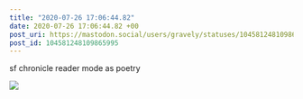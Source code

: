 ```yaml
---
title: "2020-07-26 17:06:44.82"
date: 2020-07-26 17:06:44.82 +00
post_uri: https://mastodon.social/users/gravely/statuses/104581248109865995
post_id: 104581248109865995
---
```

sf chronicle reader mode as poetry


![](/images/104581248069298198.png)

